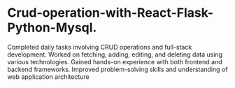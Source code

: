 # Crud-operation-with-React-Flask-Python-Mysql.
Completed daily tasks involving CRUD operations and full-stack development. Worked on fetching, adding, editing, and deleting data using various technologies. Gained hands-on experience with both frontend and backend frameworks. Improved problem-solving skills and understanding of web application architecture
